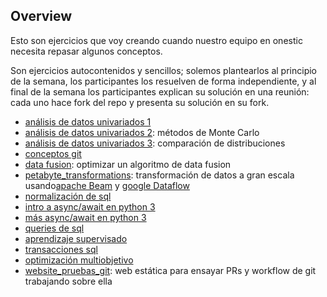 ## Overview

Esto son ejercicios que voy creando cuando nuestro equipo en onestic necesita repasar algunos conceptos.

Son ejercicios autocontenidos y sencillos; solemos plantearlos al principio de la semana, los participantes los resuelven de forma independiente, y al final de la semana los participantes explican su solución en una reunión: cada uno hace fork del repo y presenta su solución en su fork.

* [análisis de datos univariados 1](datos_univariados_1)
* [análisis de datos univariados 2](datos_univariados_2): métodos de Monte Carlo
* [análisis de datos univariados 3](datos_univariados_3): comparación de distribuciones
* [conceptos git](conceptos_git)
* [data fusion](data_fusion): optimizar un algoritmo de data fusion
* [petabyte_transformations](petabyte_transformations): transformación de datos a gran escala usando[apache Beam](https://beam.apache.org/) y [google Dataflow](https://cloud.google.com/dataflow)
* [normalización de sql](normalizacion_sql)
* [intro a async/await en python 3](python_async_intro)
* [más async/await en python 3](python_async_intro_2)
* [queries de sql](queries_sql)
* [aprendizaje supervisado](supervised_learning)
* [transacciones sql](transacciones_sql)
* [optimización multiobjetivo](optimizacion_multiobjetivo)
* [website_pruebas_git](website_pruebas_git): web estática para ensayar PRs y workflow de git trabajando sobre ella
